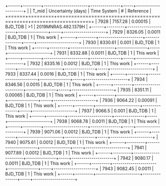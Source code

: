 +------+---------+----------------------+---------------+-----+---------------------+
|      |   T_mid |   Uncertainty (days) | Time System   | #   | Reference           |
+======+=========+======================+===============+=====+=====================+
| 7928 | 7157.28 |              0.00015 | BJD_TDB       | >1  | 2019MNRAS.482.1379H |
+------+---------+----------------------+---------------+-----+---------------------+
| 7929 | 8326.05 |              0.0011  | BJD_TDB       | 1   | This work           |
+------+---------+----------------------+---------------+-----+---------------------+
| 7930 | 8330.61 |              0.001   | BJD_TDB       | 1   | This work           |
+------+---------+----------------------+---------------+-----+---------------------+
| 7931 | 8332.88 |              0.0011  | BJD_TDB       | 1   | This work           |
+------+---------+----------------------+---------------+-----+---------------------+
| 7932 | 8335.16 |              0.0012  | BJD_TDB       | 1   | This work           |
+------+---------+----------------------+---------------+-----+---------------------+
| 7933 | 8337.44 |              0.0016  | BJD_TDB       | 1   | This work           |
+------+---------+----------------------+---------------+-----+---------------------+
| 7934 | 8346.56 |              0.0015  | BJD_TDB       | 1   | This work           |
+------+---------+----------------------+---------------+-----+---------------------+
| 7935 | 8351.11 |              0.00065 | BJD_TDB       | 1   | This work           |
+------+---------+----------------------+---------------+-----+---------------------+
| 7936 | 9064.22 |              0.00091 | BJD_TDB       | 1   | This work           |
+------+---------+----------------------+---------------+-----+---------------------+
| 7937 | 9066.5  |              0.001   | BJD_TDB       | 1   | This work           |
+------+---------+----------------------+---------------+-----+---------------------+
| 7938 | 9068.78 |              0.0011  | BJD_TDB       | 1   | This work           |
+------+---------+----------------------+---------------+-----+---------------------+
| 7939 | 9071.06 |              0.0012  | BJD_TDB       | 1   | This work           |
+------+---------+----------------------+---------------+-----+---------------------+
| 7940 | 9075.61 |              0.0012  | BJD_TDB       | 1   | This work           |
+------+---------+----------------------+---------------+-----+---------------------+
| 7941 | 9077.89 |              0.0012  | BJD_TDB       | 1   | This work           |
+------+---------+----------------------+---------------+-----+---------------------+
| 7942 | 9080.17 |              0.0011  | BJD_TDB       | 1   | This work           |
+------+---------+----------------------+---------------+-----+---------------------+
| 7943 | 9082.45 |              0.0011  | BJD_TDB       | 1   | This work           |
+------+---------+----------------------+---------------+-----+---------------------+